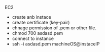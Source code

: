 EC2 
- create anb instace
- create certificate (key-pair)
- chnage permission of .pem or other file.
- chmod 700 asdasd.pem
- connect to instance 
- ssh -i asdasd.pem machineOS@instaceIP
